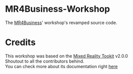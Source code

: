 # MR4Business-Workshop
The [MR4Business](https://www.facebook.com/events/442872303059936/)' workshop's revamped source code.

# Credits
This workshop was based on the [Mixed Reality Tookit](https://github.com/microsoft/MixedRealityToolkit-Unity) v2.0.0 <br/>
Shoutout to all the contributors behind. <br/> 
You can check more about its documentation right [here](https://microsoft.github.io/MixedRealityToolkit-Unity/README.html)
